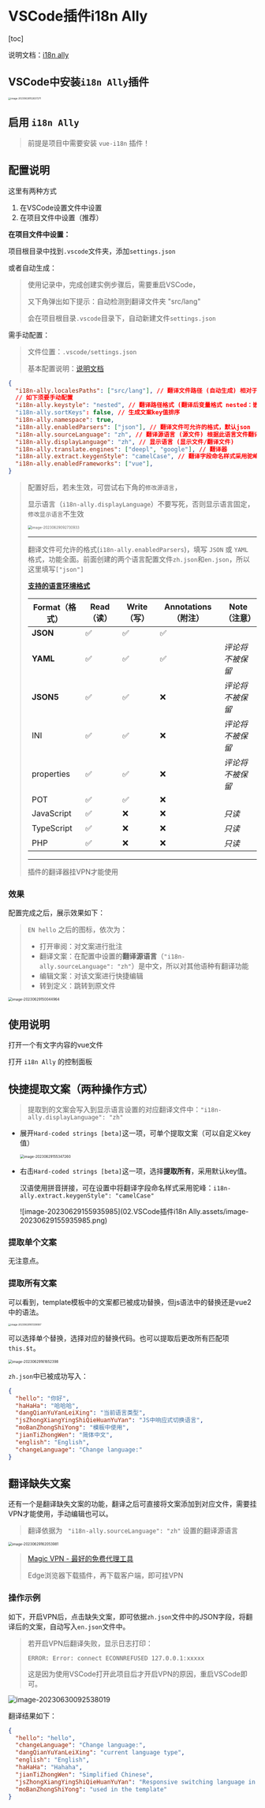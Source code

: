 # VSCode插件i18n Ally

[toc]

说明文档：[i18n ally](https://github.com/lokalise/i18n-ally/wiki)

## VSCode中安装`i18n Ally`插件

<img src="02.VSCode插件i18n Ally.assets/image-20230628152637271.png" alt="image-20230628152637271" style="zoom: 33%;" />



## 启用 `i18n Ally`

> 前提是项目中需要安装 `vue-i18n` 插件！

## 配置说明

这里有两种方式

1. 在VSCode设置文件中设置
2. 在项目文件中设置（推荐）



**在项目文件中设置：**

项目根目录中找到`.vscode`文件夹，添加`settings.json`

或者自动生成：

> 使用记录中，完成创建实例步骤后，需要重启VSCode，
>
> 又下角弹出如下提示：自动检测到翻译文件夹 "src/lang"
>
> 会在项目根目录`.vscode`目录下，自动新建文件`settings.json`

需手动配置：

> 文件位置：`.vscode/settings.json`
>
> 基本配置说明：[说明文档](https://github.com/lokalise/i18n-ally/wiki/Configurations) 

```json
{
  "i18n-ally.localesPaths": ["src/lang"], // 翻译文件路径 (自动生成) 相对于项目根目录的语言环境目录路径
  // 如下须要手动配置
  "i18n-ally.keystyle": "nested", // 翻译路径格式 (翻译后变量格式 nested：嵌套式  flat:扁平式)
  "i18n-ally.sortKeys": false, // 生成文案key值排序
  "i18n-ally.namespace": true,
  "i18n-ally.enabledParsers": ["json"], // 翻译文件可允许的格式，默认json
  "i18n-ally.sourceLanguage": "zh", // 翻译源语言 (源文件) 根据此语言文件翻译其他语言文件的变量和内容
  "i18n-ally.displayLanguage": "zh", // 显示语言 (显示文件/翻译文件)
  "i18n-ally.translate.engines": ["deepl", "google"], // 翻译器
  "i18n-ally.extract.keygenStyle": "camelCase", // 翻译字段命名样式采用驼峰
  "i18n-ally.enabledFrameworks": ["vue"],
}
```



> 配置好后，若未生效，可尝试右下角的`修改源语言`，
>
> 显示语言（`i18n-ally.displayLanguage`）不要写死，否则显示语言固定，`修改显示语言`不生效
>
> <img src="02.VSCode插件i18n Ally.assets/image-20230629092730933.png" alt="image-20230629092730933" style="zoom:50%;" />
>
> 
>
>
> ---
>
> 
>
> 翻译文件可允许的格式(`i18n-ally.enabledParsers`)，填写 `JSON` 或 `YAML` 格式，功能全面。前面创建的两个语言配置文件`zh.json`和`en.json`，所以这里填写`["json"]`
>
> [**支持的语言环境格式**](https://github.com/lokalise/i18n-ally/wiki/Locale-Formats)
>
> | Format（格式） | Read（读） | Write（写） | Annotations（附注） | Note（注意）     |
> | -------------- | ---------- | ----------- | ------------------- | ---------------- |
> | **JSON**       | ✅          | ✅           | ✅                   |                  |
> | **YAML**       | ✅          | ✅           | ✅                   | *评论将不被保留* |
> | **JSON5**      | ✅          | ✅           | ❌                   | *评论将不被保留* |
> | INI            | ✅          | ✅           | ❌                   | *评论将不被保留* |
> | properties     | ✅          | ✅           | ❌                   | *评论将不被保留* |
> | POT            | ✅          | ✅           | ❌                   |                  |
> | JavaScript     | ✅          | ❌           | ❌                   | *只读*           |
> | TypeScript     | ✅          | ❌           | ❌                   | *只读*           |
> | PHP            | ✅          | ❌           | ❌                   | *只读*           |
>
> 
>
> 
>
> ---
>
> 插件的翻译器挂VPN才能使用
>
> 

### 效果

配置完成之后，展示效果如下：

> `EN hello` 之后的图标，依次为：
>
> - 打开审阅：对文案进行批注
> - 翻译文案：在配置中设置的**翻译源语言**（`"i18n-ally.sourceLanguage": "zh"`）是中文，所以对其他语种有翻译功能
> - 编辑文案：对该文案进行快捷编辑
> - 转到定义：跳转到原文件

<img src="02.VSCode插件i18n Ally.assets/image-20230629150044964.png" alt="image-20230629150044964" style="zoom: 50%;" />

## 使用说明

打开一个有文字内容的vue文件

打开 `i18n Ally` 的控制面板

## 快捷提取文案（两种操作方式）

> 提取到的文案会写入到显示语言设置的对应翻译文件中：`"i18n-ally.displayLanguage": "zh"`

- 展开`Hard-coded strings [beta]`这一项，可单个提取文案（可以自定义key值）

  <img src="02.VSCode插件i18n Ally.assets/image-20230629155347260.png" alt="image-20230629155347260" style="zoom:50%;" />

- 右击`Hard-coded strings [beta]`这一项，选择**提取所有**，采用默认key值。

  汉语使用拼音拼接，可在设置中将翻译字段命名样式采用驼峰：`i18n-ally.extract.keygenStyle": "camelCase"`

  ![image-20230629155935985](02.VSCode插件i18n Ally.assets/image-20230629155935985.png)

### 提取单个文案

无注意点。


### 提取所有文案

可以看到，template模板中的文案都已被成功替换，但js语法中的替换还是vue2中的语法。

<img src="02.VSCode插件i18n Ally.assets/image-20230629161339087.png" alt="image-20230629161339087" style="zoom:33%;" />

可以选择单个替换，选择对应的替换代码。也可以提取后更改所有匹配项`this.$t`。

<img src="02.VSCode插件i18n Ally.assets/image-20230629161652398.png" alt="image-20230629161652398" style="zoom:50%;" />

`zh.json`中已被成功写入：

```json
{
  "hello": "你好",
  "haHaHa": "哈哈哈",
  "dangQianYuYanLeiXing": "当前语言类型",
  "jsZhongXiangYingShiQieHuanYuYan": "JS中响应式切换语言",
  "moBanZhongShiYong": "模板中使用",
  "jianTiZhongWen": "简体中文",
  "english": "English",
  "changeLanguage": "Change language:"
}
```

## 翻译缺失文案

还有一个是翻译缺失文案的功能，翻译之后可直接将文案添加到对应文件，需要挂VPN才能使用，手动编辑也可以。

> 翻译依据为 ` "i18n-ally.sourceLanguage": "zh"` 设置的翻译源语言
>

<img src="02.VSCode插件i18n Ally.assets/image-20230629162053981.png" alt="image-20230629162053981" style="zoom:50%;" />

> [Magic VPN - 最好的免费代理工具](https://microsoftedge.microsoft.com/addons/detail/magic-vpn-%E6%9C%80%E5%A5%BD%E7%9A%84%E5%85%8D%E8%B4%B9%E4%BB%A3%E7%90%86%E5%B7%A5%E5%85%B7/dgbhmbogkcdheijkkdmfhodkamcaiheo?form=MT001Y&hl=zh-CN&gl=CN) 
>
> Edge浏览器下载插件，再下载客户端，即可挂VPN

### 操作示例

如下，开启VPN后，点击缺失文案，即可依据`zh.json`文件中的JSON字段，将翻译后的文案，自动写入`en.json`文件中。

> 若开启VPN后翻译失败，显示日志打印：
>
> `ERROR: Error: connect ECONNREFUSED 127.0.0.1:xxxxx`
>
> 这是因为使用VSCode打开此项目后才开启VPN的原因，重启VSCode即可。

<img src="02.VSCode插件i18n Ally.assets/image-20230630092538019.png" alt="image-20230630092538019"  />

翻译结果如下：

```json
{
  "hello": "hello",
  "changeLanguage": "Change language:",
  "dangQianYuYanLeiXing": "current language type",
  "english": "English",
  "haHaHa": "Hahaha",
  "jianTiZhongWen": "Simplified Chinese",
  "jsZhongXiangYingShiQieHuanYuYan": "Responsive switching language in JS",
  "moBanZhongShiYong": "used in the template"
}
```

